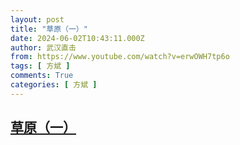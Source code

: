 ```yaml
---
layout: post
title: "草原（一）"
date: 2024-06-02T10:43:11.000Z
author: 武汉直击
from: https://www.youtube.com/watch?v=erwOWH7tp6o
tags: [ 方斌 ]
comments: True
categories: [ 方斌 ]
---
```

<!--1717324991000-->
[草原（一）](https://www.youtube.com/watch?v=erwOWH7tp6o)
------

<div>

</div>
